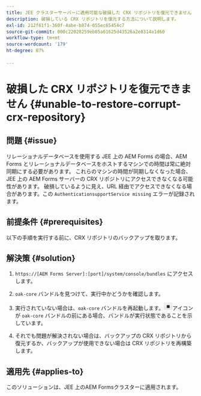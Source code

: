 ```yaml
---
title: JEE クラスターサーバーに適用可能な破損した CRX リポジトリを復元できません
description: 破損している CRX リポジトリを復元する方法について説明します。
exl-id: 212f61f1-360f-4abe-b874-055ec65454c7
source-git-commit: 000c22028259eb05a61625d43526a2e8314a1d60
workflow-type: tm+mt
source-wordcount: '179'
ht-degree: 87%

---
```


# 破損した CRX リポジトリを復元できません {#unable-to-restore-corrupt-crx-repository}

## 問題 {#issue}

リレーショナルデータベースを使用する JEE 上の AEM Forms の場合、AEM Forms とリレーショナルデータベースをホストするマシンでの時間は常に絶対同期にする必要があります。 これらのマシンの時間が同期しなくなった場合、JEE 上の AEM Forms サーバーの CRX リポジトリにアクセスできなくなる可能性があります。 破損しているように見え、URL 経由でアクセスできなくなる場合があります。この `AuthenticationsupportService missing` エラーが記録されます。

## 前提条件 {#prerequisites}

以下の手順を実行する前に、CRX リポジトリのバックアップを取ります。

## 解決策 {#solution}

1. `https://[AEM Forms Server]:[port]/system/console/bundles` にアクセスします。

1. `oak-core` バンドルを見つけて、実行中かどうかを確認します。

1. 実行されていない場合は、`oak-core` バンドルを再起動します。![「一時停止」ボタン](/help/forms/using/assets/stop.png)アイコンが `oak-core` バンドルの前にある場合、バンドルが実行状態であることを示しています。

1. それでも問題が解決されない場合は、バックアップの CRX リポジトリから復元するか、バックアップが使用できない場合は CRX リポジトリを再構築します。


## 適用先 {#applies-to}

このソリューションは、JEE 上のAEM Formsクラスターに適用されます。
